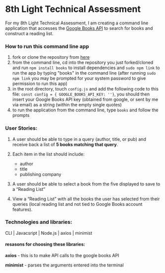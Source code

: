 # 8th Light Technical Assessment

For my 8th Light Technical Assessment, I am creating a command line application that accesses the [Google Books API](https://developers.google.com/books/docs/overview) to search for books and construct a reading list. 

### How to run this command line app
1. fork or clone the repository from [here](https://github.com/erinjohnson47/8thlight-assessment)
2. from the command line, cd into the repository you just forked/cloned and run `npm install books` to install dependencies and `sudo npm link` to run the app by typing "books" in the command line (after running `sudo npm link` you may be prompted for your system password to give permission to run this app)
3. in the root directory, touch `config.js` and add the following code to this file:
`const config = {
    GOOGLE_BOOKS_API_KEY: ''}`, you should then insert your Google Books API key (obtained from google, or sent by me via email) as a string (within the empty single quotes)
4. to run the application from the command line, type `books` and follow the prompts


### User Stories:
1. A user should be able to type in a query (author, title, or pub) and receive back a list of **5 books matching that query**.

2. Each item in the list should include: 
    - author 
    - title
    - publishing company

3. A user should be able to select a book from the five displayed to save to a “Reading List”

4. View a “Reading List” with all the books the user has selected from their queries (local reading list and not tied to Google Books account features).

### Technologies and libraries:
CLI | Javacsript | Node.js | axios | minimist 

#### resasons for choosing these libraries:
**axios** - this is to make API calls to the google books API

**minimist** - parses the arguments entered into the terminal
